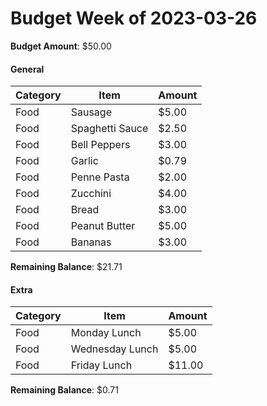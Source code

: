 # Budget Week of 2023-03-26

**Budget Amount**: $50.00

#### General 

| Category | Item            | Amount |
| -------- | --------------- | ------ |
| Food     | Sausage         | $5.00  |
| Food     | Spaghetti Sauce | $2.50  |
| Food     | Bell Peppers    | $3.00  |
| Food     | Garlic          | $0.79  |
| Food     | Penne Pasta     | $2.00  |
| Food     | Zucchini        | $4.00  |
| Food     | Bread           | $3.00  |
| Food     | Peanut Butter   | $5.00  |
| Food     | Bananas         | $3.00  |

**Remaining Balance**: $21.71

#### Extra

| Category | Item            | Amount |
| -------- | --------------- | ------ |
| Food     | Monday Lunch    | $5.00  |
| Food     | Wednesday Lunch | $5.00  |
| Food     | Friday Lunch    | $11.00 |

**Remaining Balance**: $0.71
